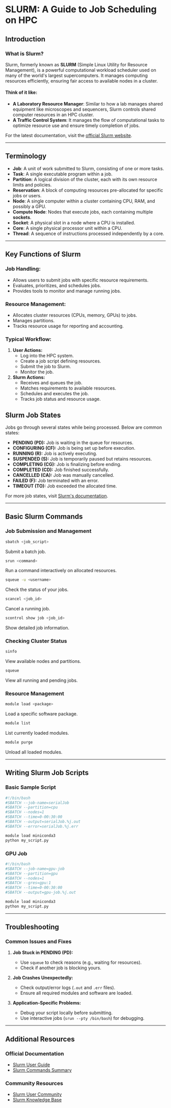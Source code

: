 # SLURM: A Guide to Job Scheduling on HPC

## Introduction

### What is Slurm?
Slurm, formerly known as **SLURM** (Simple Linux Utility for Resource Management), is a powerful computational workload scheduler used on many of the world's largest supercomputers. It manages computing resources efficiently, ensuring fair access to available nodes in a cluster. 

#### Think of it like:
- **A Laboratory Resource Manager**: Similar to how a lab manages shared equipment like microscopes and sequencers, Slurm controls shared computer resources in an HPC cluster.
- **A Traffic Control System**: It manages the flow of computational tasks to optimize resource use and ensure timely completion of jobs.

For the latest documentation, visit the [official Slurm website](https://slurm.schedmd.com/documentation.html).

---

## Terminology

- **Job**: A unit of work submitted to Slurm, consisting of one or more tasks.
- **Task**: A single executable program within a job.
- **Partition**: A logical division of the cluster, each with its own resource limits and policies.
- **Reservation**: A block of computing resources pre-allocated for specific jobs or users.
- **Node**: A single computer within a cluster containing CPU, RAM, and possibly a GPU.
- **Compute Node**: Nodes that execute jobs, each containing multiple **sockets**.
- **Socket**: A physical slot in a node where a CPU is installed.
- **Core**: A single physical processor unit within a CPU.
- **Thread**: A sequence of instructions processed independently by a core.

---

## Key Functions of Slurm

### Job Handling:
- Allows users to submit jobs with specific resource requirements.
- Evaluates, prioritizes, and schedules jobs.
- Provides tools to monitor and manage running jobs.

### Resource Management:
- Allocates cluster resources (CPUs, memory, GPUs) to jobs.
- Manages partitions.
- Tracks resource usage for reporting and accounting.

### Typical Workflow:
1. **User Actions:**
   - Log into the HPC system.
   - Create a job script defining resources.
   - Submit the job to Slurm.
   - Monitor the job.
2. **Slurm Actions:**
   - Receives and queues the job.
   - Matches requirements to available resources.
   - Schedules and executes the job.
   - Tracks job status and resource usage.


## Slurm Job States

Jobs go through several states while being processed. Below are common states:

- **PENDING (PD):** Job is waiting in the queue for resources.
- **CONFIGURING (CF):** Job is being set up before execution.
- **RUNNING (R):** Job is actively executing.
- **SUSPENDED (S):** Job is temporarily paused but retains resources.
- **COMPLETING (CG):** Job is finalizing before ending.
- **COMPLETED (CD):** Job finished successfully.
- **CANCELLED (CA):** Job was manually cancelled.
- **FAILED (F):** Job terminated with an error.
- **TIMEOUT (TO):** Job exceeded the allocated time.

For more job states, visit [Slurm's documentation](https://slurm.schedmd.com/squeue.html).

---

## Basic Slurm Commands

### Job Submission and Management
```bash
sbatch <job_script>
``` 
Submit a batch job.

```bash
srun <command>
``` 
Run a command interactively on allocated resources.

```bash
squeue -u <username>
``` 
Check the status of your jobs.

```bash
scancel <job_id>
``` 
Cancel a running job.

```bash
scontrol show job <job_id>
``` 
Show detailed job information.

### Checking Cluster Status
```bash
sinfo
``` 
View available nodes and partitions.

```bash
squeue
``` 
View all running and pending jobs.


### Resource Management
```bash
module load <package>
``` 
Load a specific software package.

```bash
module list
``` 
List currently loaded modules.

```bash
module purge
``` 
Unload all loaded modules.

---

## Writing Slurm Job Scripts

### Basic Sample Script
```bash
#!/bin/bash
#SBATCH --job-name=serialJob
#SBATCH --partition=cpu
#SBATCH --nodes=1
#SBATCH --time=0-00:30:00
#SBATCH --output=serialJob.%j.out
#SBATCH --error=serialJob.%j.err

module load miniconda3
python my_script.py
```


### GPU Job
```bash
#!/bin/bash
#SBATCH --job-name=gpu-job
#SBATCH --partition=gpu
#SBATCH --nodes=1
#SBATCH --gres=gpu:1
#SBATCH --time=0-00:30:00
#SBATCH --output=gpu-job.%j.out

module load miniconda3
python my_script.py
```

---

## Troubleshooting

### Common Issues and Fixes

1. **Job Stuck in PENDING (PD):**
   - Use `squeue` to check reasons (e.g., waiting for resources).
   - Check if another job is blocking yours.

2. **Job Crashes Unexpectedly:**
   - Check output/error logs (`.out` and `.err` files).
   - Ensure all required modules and software are loaded.

3. **Application-Specific Problems:**
   - Debug your script locally before submitting.
   - Use interactive jobs (`srun --pty /bin/bash`) for debugging.

---

## Additional Resources

### Official Documentation
- [Slurm User Guide](https://slurm.schedmd.com/quickstart.html)
- [Slurm Commands Summary](https://slurm.schedmd.com/pdfs/summary.pdf)

### Community Resources
- [Slurm User Community](https://slurm.schedmd.com/community.html)
- [Slurm Knowledge Base](https://slurm.schedmd.com/kb.html)
